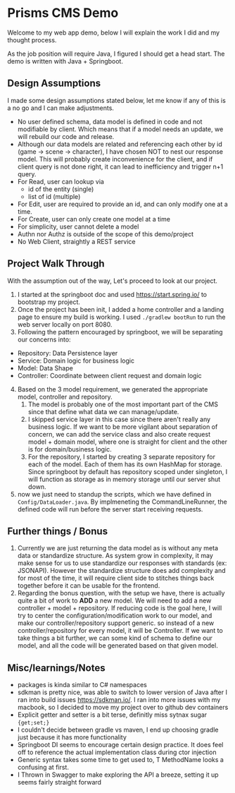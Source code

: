 # Prisms CMS Demo
Welcome to my web app demo, below I will explain the work I did and my thought process.

As the job position will require Java, I figured I should get a head start. The demo is written with Java + Springboot.

## Design Assumptions
I made some design assumptions stated below, let me know if any of this
is a no go and I can make adjustments. 

* No user defined schema, data model is defined in code and not modifiable by client. Which means that if a model needs an update, we will rebuild our code and release. 
* Although our data models are related and referencing each other by id (game -> scene -> character), I have chosen NOT to nest our response model. This will probably create inconvenience for the client, and if client query is not done right, it can lead to inefficiency and trigger n+1 query. 
* For Read, user can lookup via
  * id of the entity (single)
  * list of id (multiple)
* For Edit, user are required to provide an id, and can only modify one at a time. 
* For Create, user can only create one model at a time
* For simplicity, user cannot delete a model
* Authn nor Authz is outside of the scope of this demo/project
* No Web Client, straightly a REST service

## Project Walk Through
With the assumption out of the way, Let's proceed to look at our project. 
1. I started at the springboot doc and used https://start.spring.io/ to bootstrap my project. 
2. Once the project has been init, I added a home controller and a landing page to ensure my build is working. I used `./gradlew bootRun` to run the web server locally on port 8080. 
3. Following the pattern encouraged by springboot, we will be separating our concerns into:
  * Repository: Data Persistence layer
  * Service: Domain logic for business logic
  * Model: Data Shape
  * Controller: Coordinate between client request and domain logic
4. Based on the 3 model requirement, we generated the appropriate model, controller and repository. 
   1. The model is probably one of the most important part of the CMS since that define what data we can manage/update. 
   2. I skipped service layer in this case since there aren't really any business logic. If we want to be more vigilant about separation of concern, we can add the service class and also create request model + domain model, where one is straight for client and the other is for domain/business logic.  
   3. For the repository, I started by creating 3 separate repository for each of the model. Each of them has its own HashMap for storage. Since springboot by default has repository scoped under singleton, I will function as storage as in memory storage until our server shut down.  
5. now we just need to standup the scripts, which we have defined in `Config/DataLoader.java`. By implmeneting the CommandLineRunner, the defined code will run before the server start receiving requests.

## Further things / Bonus
1. Currently we are just returning the data model as is without any meta data or standardize structure. As system grow in complexity, it may make sense for us to use standardize our responses with standards (ex: JSONAPI). However the standardize structure does add complexity and for most of the time, it will require client side to stitches things back together before it can be usable for the frontend. 
2. Regarding the bonus question, with the setup we have, there is actually quite a bit of work to **ADD** a new model. We will need to add a new controller + model + repository. If reducing code is the goal here, I will try to center the configuration/modification work to our model, and make our controller/repository support generic. so instead of a new controller/repository for every model, it will be Controller<T>. If we want to take things a bit further, we can some kind of schema to define our model, and all the code will be generated based on that given model. 

## Misc/learnings/Notes
* packages is kinda similar to C# namespaces
* sdkman is pretty nice, was able to switch to lower version of Java after I ran into build issues https://sdkman.io/. I ran into more issues with my macbook, so I decided to move my project over to github dev containers
* Explicit getter and setter is a bit terse, definitly miss sytnax sugar `{get;set;}`
* I couldn't decide between gradle vs maven, I end up choosing gradle just because it has more functionality
* Springboot DI seems to encourage certain design practice. It does feel off to reference the actual implementation class during ctor injection
* Generic syntax takes some time to get used to, <T> T MethodName looks a confusing at first.
* I Thrown in Swagger to make exploring the API a breeze, setting it up seems fairly straight forward 